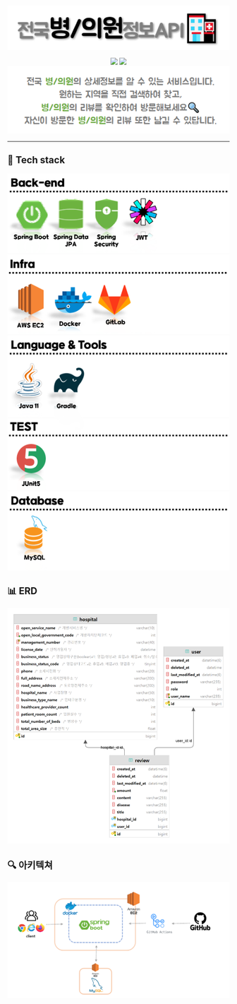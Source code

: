 <div align="center">

![](img/전국병의원정보API_title.png)    

<a href="http://ec2-13-209-66-87.ap-northeast-2.compute.amazonaws.com:8081/swagger-ui/"><img src="https://img.shields.io/badge/swagger-4285F4?style=flat&logo=Google Chrome&logoColor=white" /></a>
<a href="http://ec2-13-209-66-87.ap-northeast-2.compute.amazonaws.com:8081/home"><img src="https://img.shields.io/badge/national_hospitals-83B81A?style=flat&logo=Google Chrome&logoColor=white" /></a>    
![](img/전국병의원정보API_content.png)
</div>

---

## 📌 Tech stack
![](img/back_end.png)     
![](img/infra.png)    
![](img/tools.png)    
![](img/test.png)    
![](img/database.png)

## 📊 ERD
![](img/전국병의원정보_erd.png)

## 🔍 아키텍쳐
![](img/전국병의원정보_아키텍쳐.png)